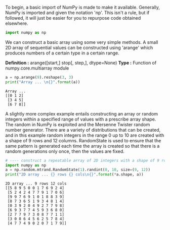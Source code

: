 
To begin, a basic import of NumPy is made to make it available.  Generally, NumPy is imported and given the notation 'np'.  This isn't a rule, but if followed, it will just be easier for you to repurpose code obtained elsewhere.


```python
import numpy as np
```

We can construct a basic array using some very simple methods.  A small 2D array of sequential values can be constructed using 'arange' which produces numbers of a certain type in a certain range.  

**Definition :** arange([start,] stop[, step,], dtype=None)
**Type :** Function of numpy.core.multiarray module


```python
a = np.arange(9).reshape(3, 3)
print("Array ... \n{}".format(a))
```

    Array ... 
    [[0 1 2]
     [3 4 5]
     [6 7 8]]
    

A slightly more complex example entails constructing an array or random integers within a specified range of values with a prescribe array shape.  The random in NumPy is exploited and the Mersenne Twister random number generator.  There are a variety of distributions that can be created, and in this example random integers in the range 0 up to 10 are created with a shape of 9 rows and 12 columns.  RandomState is used to ensure that the same pattern is generated each time the array is created so that there is a random generations only once, then the values are fixed.


```python
# ---- construct a repeatable array of 2D integers with a shape of 9 rows by 12 columns. ----
import numpy as np
a = np.random.mtrand.RandomState(1).randint(0, 10, size=(9, 12))
print("2D array ... {} rows {} cols\n{}".format(*a.shape, a))
```

    2D array ... 9 rows 12 cols
    [[5 8 9 5 0 0 1 7 6 9 2 4]
     [5 2 4 2 4 7 7 9 1 7 0 6]
     [9 9 7 6 9 1 0 1 8 8 3 9]
     [8 7 3 6 5 1 9 3 4 8 1 4]
     [0 3 9 2 0 4 9 2 7 7 9 8]
     [6 9 3 7 7 4 5 9 3 6 8 0]
     [2 7 7 9 7 3 0 8 7 7 1 1]
     [3 0 8 6 4 5 6 2 5 7 8 4]
     [4 7 7 4 9 0 2 0 7 1 7 9]]
    
